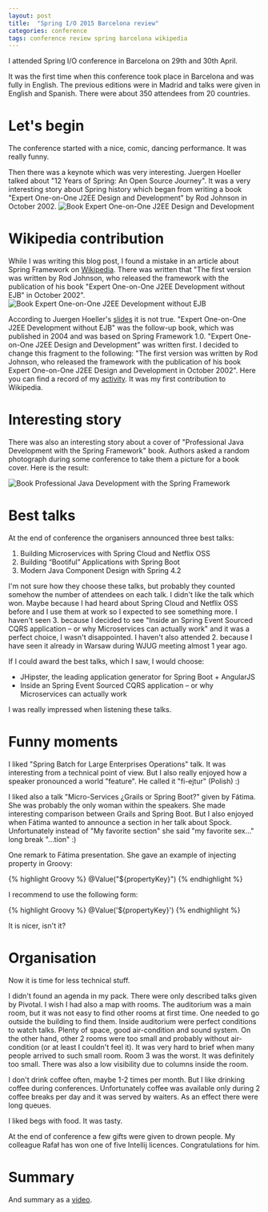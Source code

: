 ```yaml
---
layout: post
title:  "Spring I/O 2015 Barcelona review"
categories: conference
tags: conference review spring barcelona wikipedia
---
```


I attended Spring I/O conference in Barcelona on 29th and 30th April.

It was the first time when this conference took place in Barcelona and was fully in English.
The previous editions were in Madrid and talks were given in English and Spanish.
There were about 350 attendees from 20 countries.

# Let's begin
The conference started with a nice, comic, dancing performance. It was really funny.

Then there was a keynote which was very interesting. Juergen Hoeller talked about
"12 Years of Spring: An Open Source Journey".
It was a very interesting story about Spring history which began from writing a book 
"Expert One-on-One J2EE Design and Development" by Rod Johnson in October 2002.
![Book Expert One-on-One J2EE Design and Development](/assets/book-j2ee-design-and-dev.jpg)

# Wikipedia contribution
While I was writing this blog post, I found a mistake in an article about Spring Framework
on [Wikipedia][spring-wiki]. There was written that
"The first version was written by Rod Johnson, who released the framework with the publication
of his book "Expert One-on-One J2EE Development without EJB" in October 2002".
![Book Expert One-on-One J2EE Development without EJB](/assets/book-j2ee-dev-without-ejb.jpg)
 
According to Juergen Hoeller's [slides][juergen-slides] it is not true.
"Expert One-on-One J2EE Development without EJB" was the follow-up book, which was published
in 2004 and was  based on Spring Framework 1.0.
"Expert One-on-One J2EE Design and Development" was written first. I decided to change this fragment
to the following:
"The first version was written by Rod Johnson, who released the framework with the publication
of his book Expert One-on-One J2EE Design and Development in October 2002".
Here you can find a record of my [activity][wiki-change]. It was my first contribution to Wikipedia.

# Interesting story
There was also an interesting story about a cover of "Professional Java Development with the Spring Framework"
book. Authors asked a random photograph during some conference to take them a picture for a book cover.
Here is the result:

![Book Professional Java Development with the Spring Framework](/assets/book-java-dev-with-sf.jpg)

# Best talks
At the end of conference the organisers announced three best talks:

1. Building Microservices with Spring Cloud and Netflix OSS
2. Building “Bootiful” Applications with Spring Boot 
3. Modern Java Component Design with Spring 4.2

I'm not sure how they choose these talks, but probably they counted somehow the number of attendees on each talk.
I didn't like the talk which won. Maybe because I had heard about Spring Cloud and Netflix OSS before and I use
them at work so I expected to see something more. I haven't seen 3. because I decided to see 
"Inside an Spring Event Sourced CQRS application – or why Microservices can actually work" and it was a perfect
choice, I wasn't disappointed. I haven't also attended 2. because I have seen it already in Warsaw during WJUG meeting
almost 1 year ago.

If I could award the best talks, which I saw, I would choose:

* JHipster, the leading application generator for Spring Boot + AngularJS
* Inside an Spring Event Sourced CQRS application – or why Microservices can actually work

I was really impressed when listening these talks.

# Funny moments
I liked "Spring Batch for Large Enterprises Operations" talk. It was interesting from a technical point of view.
But I also really enjoyed how a speaker pronounced a world "feature". He called it "fi-ejtur" (Polish) :)

I liked also a talk "Micro-Services ¿Grails or Spring Boot?" given by Fátima. She was probably the only
woman within the speakers. She made interesting comparison between Grails and Spring Boot. But I also
enjoyed when Fátima wanted to announce a section in her talk about Spock. Unfortunately instead of
"My favorite section" she said "my favorite sex..." long break "...tion" :)

One remark to Fátima presentation. She gave an example of injecting property in Groovy:

{% highlight Groovy %} 
@Value("\${propertyKey}")
{% endhighlight %}

I recommend to use the following form:

{% highlight Groovy %} 
@Value('${propertyKey}')
{% endhighlight %}

It is nicer, isn't it?

# Organisation
Now it is time for less technical stuff.

I didn't found an agenda in my pack. There were only described talks given by Pivotal. I wish I had
also a map with rooms. The auditorium was a main room, but it was not easy to find other rooms
at first time. One needed to go outside the building to find them. Inside auditorium were perfect
conditions to watch talks. Plenty of space, good air-condition and sound system. On the other hand,
other 2 rooms were too small and probably without air-condition (or at least I couldn't feel it).
It was very hard to brief when many people arrived to such small room. Room 3 was the worst. It
was definitely too small. There was also a low visibility due to columns inside the room.

I don't drink coffee often, maybe 1-2 times per month. But I like drinking coffee during conferences.
Unfortunately coffee was available only during 2 coffee breaks per day and it was served by waiters.
As an effect there were long queues.

I liked begs with food. It was tasty.

At the end of conference a few gifts were given to drown people. My colleague Rafał has won
one of five Intellij licences. Congratulations for him.

# Summary
And summary as a [video][video].

[springio2015]:     http://www.springio.net
[spring-wiki]:      http://en.wikipedia.org/wiki/Spring_Framework
[juergen-slides]:   http://www.springio.net/wp-content/uploads/2014/11/spring-open-source-journey-juergen-hoeller.pdf
[wiki-change]:      https://en.wikipedia.org/w/index.php?title=Spring_Framework&type=revision&diff=664488102&oldid=663551612
[video]:            https://www.youtube.com/watch?v=XWKgi_XqkSg
